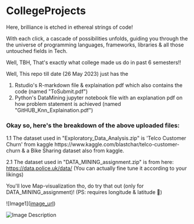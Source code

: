 # CollegeProjects
Here, brilliance is etched in ethereal strings of code!

With each click, a cascade of possibilities unfolds, guiding you through the the universe of 
programming languages, frameworks, libraries & all those untouched fields in Tech.

Well, TBH, That's exactly what college made us do in past 6 semesters!!

Well, This repo till date (26 May 2023) just has the 
  1. Rstudio's R-markdown file & explaination pdf which also contains the code (named "ToSubmit.pdf")
  2. Python's DataMining jupyter notebook file with an explanation pdf on how problem statement is achieved (named "GitHUB_Knn_Explaination.pdf")

<h3>Okay so, here's the breakdown of the above uploaded files: </h3>
1.1 The dataset used in "Exploratory_Data_Analysis.zip" is 'Telco Customer Churn' from kaggle https://www.kaggle.com/blastchar/telco-customer-churn & a Bike Sharing dataset also from kaggle.

2.1 The dataset used in "DATA_MINING_assignment.zip" is from here: https://data.police.uk/data/ (You can actually fine tune it according to your likings)

You'll love Map-visualization tho, do try that out (only for DATA_MINING_assignment)! (PS: requires longitude & latitude 🤩)



![Image1]([image_url](https://raw.githubusercontent.com/username/repository/branch/path/to/image.png
))

![Image Description](relative/path/to/image.png)



